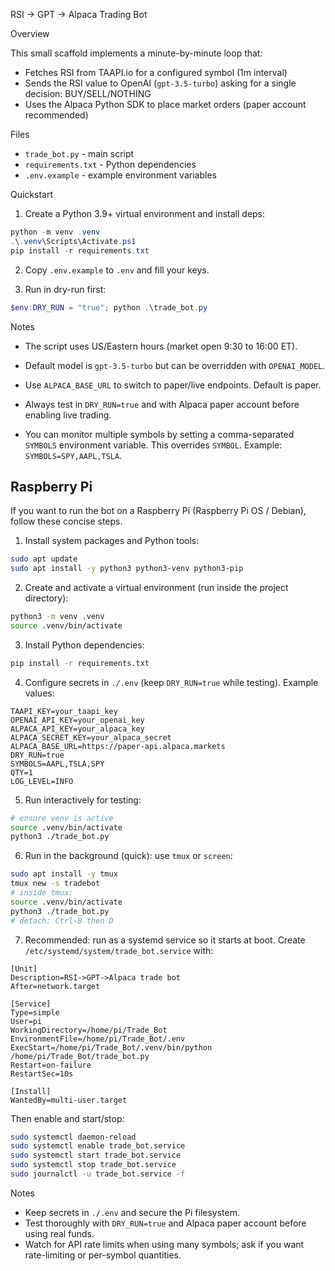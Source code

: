 RSI -> GPT -> Alpaca Trading Bot

Overview

This small scaffold implements a minute-by-minute loop that:
- Fetches RSI from TAAPI.io for a configured symbol (1m interval)
- Sends the RSI value to OpenAI (`gpt-3.5-turbo`) asking for a single decision: BUY/SELL/NOTHING
- Uses the Alpaca Python SDK to place market orders (paper account recommended)

Files

- `trade_bot.py` - main script
- `requirements.txt` - Python dependencies
- `.env.example` - example environment variables

Quickstart

1. Create a Python 3.9+ virtual environment and install deps:

```powershell
python -m venv .venv
.\.venv\Scripts\Activate.ps1
pip install -r requirements.txt
```

2. Copy `.env.example` to `.env` and fill your keys.

3. Run in dry-run first:

```powershell
$env:DRY_RUN = "true"; python .\trade_bot.py
```

Notes

- The script uses US/Eastern hours (market open 9:30 to 16:00 ET).
- Default model is `gpt-3.5-turbo` but can be overridden with `OPENAI_MODEL`.
- Use `ALPACA_BASE_URL` to switch to paper/live endpoints. Default is paper.
- Always test in `DRY_RUN=true` and with Alpaca paper account before enabling live trading.

- You can monitor multiple symbols by setting a comma-separated `SYMBOLS` environment variable. This
	overrides `SYMBOL`. Example: `SYMBOLS=SPY,AAPL,TSLA`.

Raspberry Pi
-----------

If you want to run the bot on a Raspberry Pi (Raspberry Pi OS / Debian), follow these concise steps.

1. Install system packages and Python tools:

```bash
sudo apt update
sudo apt install -y python3 python3-venv python3-pip
```

2. Create and activate a virtual environment (run inside the project directory):

```bash
python3 -m venv .venv
source .venv/bin/activate
```

3. Install Python dependencies:

```bash
pip install -r requirements.txt
```

4. Configure secrets in `./.env` (keep `DRY_RUN=true` while testing). Example values:

```
TAAPI_KEY=your_taapi_key
OPENAI_API_KEY=your_openai_key
ALPACA_API_KEY=your_alpaca_key
ALPACA_SECRET_KEY=your_alpaca_secret
ALPACA_BASE_URL=https://paper-api.alpaca.markets
DRY_RUN=true
SYMBOLS=AAPL,TSLA,SPY
QTY=1
LOG_LEVEL=INFO
```

5. Run interactively for testing:

```bash
# ensure venv is active
source .venv/bin/activate
python3 ./trade_bot.py
```

6. Run in the background (quick): use `tmux` or `screen`:

```bash
sudo apt install -y tmux
tmux new -s tradebot
# inside tmux:
source .venv/bin/activate
python3 ./trade_bot.py
# detach: Ctrl-B then D
```

7. Recommended: run as a systemd service so it starts at boot. Create `/etc/systemd/system/trade_bot.service` with:

```
[Unit]
Description=RSI->GPT->Alpaca trade bot
After=network.target

[Service]
Type=simple
User=pi
WorkingDirectory=/home/pi/Trade_Bot
EnvironmentFile=/home/pi/Trade_Bot/.env
ExecStart=/home/pi/Trade_Bot/.venv/bin/python /home/pi/Trade_Bot/trade_bot.py
Restart=on-failure
RestartSec=10s

[Install]
WantedBy=multi-user.target
```

Then enable and start/stop:

```bash
sudo systemctl daemon-reload
sudo systemctl enable trade_bot.service
sudo systemctl start trade_bot.service
sudo systemctl stop trade_bot.service
sudo journalctl -u trade_bot.service -f
```

Notes
- Keep secrets in `./.env` and secure the Pi filesystem.
- Test thoroughly with `DRY_RUN=true` and Alpaca paper account before using real funds.
- Watch for API rate limits when using many symbols; ask if you want rate-limiting or per-symbol quantities.
